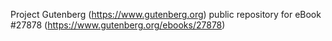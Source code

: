Project Gutenberg (https://www.gutenberg.org) public repository for eBook #27878 (https://www.gutenberg.org/ebooks/27878)

